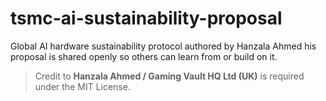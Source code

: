 # tsmc-ai-sustainability-proposal
Global AI hardware sustainability protocol authored by Hanzala Ahmed
his proposal is shared openly so others can learn from or build on it.  
> Credit to **Hanzala Ahmed / Gaming Vault HQ Ltd (UK)** is required under the MIT License.
